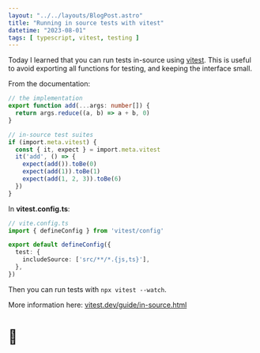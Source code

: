```yaml
---
layout: "../../layouts/BlogPost.astro"
title: "Running in source tests with vitest"
datetime: "2023-08-01"
tags: [ typescript, vitest, testing ]
---
```


Today I learned that you can run tests in-source using [vitest](vitest.dev). This is useful to avoid exporting all functions for testing, and keeping the interface small.

From the documentation:
```ts
// the implementation
export function add(...args: number[]) {
  return args.reduce((a, b) => a + b, 0)
}

// in-source test suites
if (import.meta.vitest) {
  const { it, expect } = import.meta.vitest
  it('add', () => {
    expect(add()).toBe(0)
    expect(add(1)).toBe(1)
    expect(add(1, 2, 3)).toBe(6)
  })
}
```

In **vitest.config.ts**:
```ts
// vite.config.ts
import { defineConfig } from 'vitest/config'

export default defineConfig({
  test: {
    includeSource: ['src/**/*.{js,ts}'],
  },
})
```

Then you can run tests with `npx vitest --watch`.

More information here: [vitest.dev/guide/in-source.html](https://vitest.dev/guide/in-source.html)

# 🧾